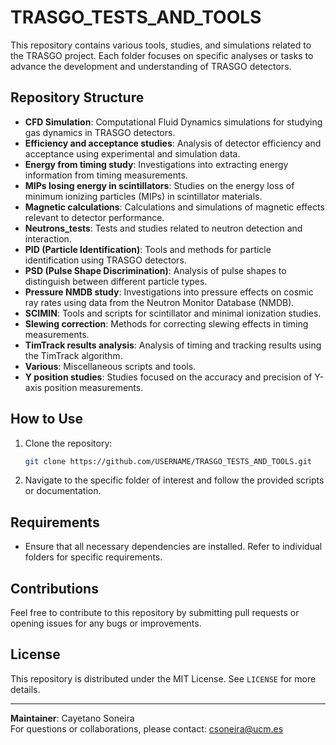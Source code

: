 # TRASGO_TESTS_AND_TOOLS

This repository contains various tools, studies, and simulations related to the TRASGO project. Each folder focuses on specific analyses or tasks to advance the development and understanding of TRASGO detectors.

## Repository Structure

- **CFD Simulation**: Computational Fluid Dynamics simulations for studying gas dynamics in TRASGO detectors.
- **Efficiency and acceptance studies**: Analysis of detector efficiency and acceptance using experimental and simulation data.
- **Energy from timing study**: Investigations into extracting energy information from timing measurements.
- **MIPs losing energy in scintillators**: Studies on the energy loss of minimum ionizing particles (MIPs) in scintillator materials.
- **Magnetic calculations**: Calculations and simulations of magnetic effects relevant to detector performance.
- **Neutrons_tests**: Tests and studies related to neutron detection and interaction.
- **PID (Particle Identification)**: Tools and methods for particle identification using TRASGO detectors.
- **PSD (Pulse Shape Discrimination)**: Analysis of pulse shapes to distinguish between different particle types.
- **Pressure NMDB study**: Investigations into pressure effects on cosmic ray rates using data from the Neutron Monitor Database (NMDB).
- **SCIMIN**: Tools and scripts for scintillator and minimal ionization studies.
- **Slewing correction**: Methods for correcting slewing effects in timing measurements.
- **TimTrack results analysis**: Analysis of timing and tracking results using the TimTrack algorithm.
- **Various**: Miscellaneous scripts and tools.
- **Y position studies**: Studies focused on the accuracy and precision of Y-axis position measurements.

## How to Use

1. Clone the repository:
   ```bash
   git clone https://github.com/USERNAME/TRASGO_TESTS_AND_TOOLS.git
   ```
2. Navigate to the specific folder of interest and follow the provided scripts or documentation.

## Requirements

- Ensure that all necessary dependencies are installed. Refer to individual folders for specific requirements.

## Contributions

Feel free to contribute to this repository by submitting pull requests or opening issues for any bugs or improvements.

## License

This repository is distributed under the MIT License. See `LICENSE` for more details.

---

**Maintainer**: Cayetano Soneira  
For questions or collaborations, please contact: [csoneira@ucm.es](mailto:csoneira@ucm.es)